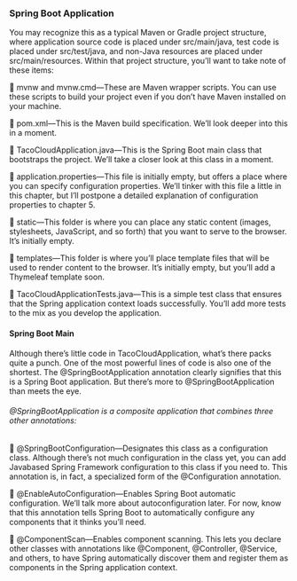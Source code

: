 ### Spring Boot Application

You may recognize this as a typical Maven or Gradle project structure, where application source code is placed under
src/main/java, test code is placed under src/test/java, and non-Java resources are placed under src/main/resources.
Within that project structure, you’ll want to take note of these items:

 mvnw and mvnw.cmd—These are Maven wrapper scripts. You can use these scripts to build your project even if you don’t
have Maven installed on your machine.

 pom.xml—This is the Maven build specification. We’ll look deeper into this in a moment.

 TacoCloudApplication.java—This is the Spring Boot main class that bootstraps the project. We’ll take a closer look at
this class in a moment.

 application.properties—This file is initially empty, but offers a place where you can specify configuration
properties. We’ll tinker with this file a little in this chapter, but I’ll postpone a detailed explanation of
configuration properties to chapter 5.

 static—This folder is where you can place any static content (images, stylesheets, JavaScript, and so forth) that you
want to serve to the browser. It’s initially empty.

 templates—This folder is where you’ll place template files that will be used to render content to the browser. It’s
initially empty, but you’ll add a Thymeleaf template soon.

 TacoCloudApplicationTests.java—This is a simple test class that ensures that the Spring application context loads
successfully. You’ll add more tests to the mix as you develop the application.

#### Spring Boot Main

Although there’s little code in TacoCloudApplication, what’s there packs quite a punch. One of the most powerful lines
of code is also one of the shortest. The @SpringBootApplication annotation clearly signifies that this is a Spring Boot
application. But there’s more to @SpringBootApplication than meets the eye.

###### @SpringBootApplication is a composite application that combines three other annotations:

 @SpringBootConfiguration—Designates this class as a configuration class. Although there’s not much configuration in
the class yet, you can add Javabased Spring Framework configuration to this class if you need to. This annotation is, in
fact, a specialized form of the @Configuration annotation.

 @EnableAutoConfiguration—Enables Spring Boot automatic configuration. We’ll talk more about autoconfiguration later.
For now, know that this annotation tells Spring Boot to automatically configure any components that it thinks you’ll
need.

 @ComponentScan—Enables component scanning. This lets you declare other classes with annotations like @Component,
@Controller, @Service, and others, to have Spring automatically discover them and register them as components in the
Spring application context.
